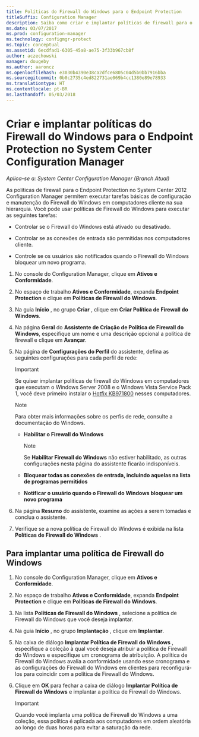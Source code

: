 ```yaml
---
title: Políticas do Firewall do Windows para o Endpoint Protection
titleSuffix: Configuration Manager
description: Saiba como criar e implantar políticas de firewall para o Endpoint Protection no System Center 2012 Configuration Manager.
ms.date: 03/07/2017
ms.prod: configuration-manager
ms.technology: configmgr-protect
ms.topic: conceptual
ms.assetid: 6ecdfad1-6305-45a8-ae75-3f33b967cb8f
author: aczechowski
manager: dougeby
ms.author: aaroncz
ms.openlocfilehash: e3030b4390e38ca2dfce6805c04d5b0bb7916bba
ms.sourcegitcommit: 0b0c2735c4ed822731ae069b4cc1380e89e78933
ms.translationtype: HT
ms.contentlocale: pt-BR
ms.lasthandoff: 05/03/2018
---
```

# <a name="create-and-deploy-windows-firewall-policies-for-endpoint-protection-in-system-center-configuration-manager"></a>Criar e implantar políticas do Firewall do Windows para o Endpoint Protection no System Center Configuration Manager

*Aplica-se a: System Center Configuration Manager (Branch Atual)*

As políticas de firewall para o Endpoint Protection no System Center 2012 Configuration Manager permitem executar tarefas básicas de configuração e manutenção do Firewall do Windows em computadores cliente na sua hierarquia. Você pode usar políticas de Firewall do Windows para executar as seguintes tarefas:  

-   Controlar se o Firewall do Windows está ativado ou desativado.  

-   Controlar se as conexões de entrada são permitidas nos computadores cliente.  

-   Controle se os usuários são notificados quando o Firewall do Windows bloquear um novo programa.  

1.  No console do Configuration Manager, clique em **Ativos e Conformidade**.  

2.  No espaço de trabalho **Ativos e Conformidade**, expanda **Endpoint Protection** e clique em **Políticas de Firewall do Windows**.  

3.  Na guia **Início** , no grupo **Criar** , clique em **Criar Política de Firewall do Windows**.  

4.  Na página **Geral** do **Assistente de Criação de Política de Firewall do Windows**, especifique um nome e uma descrição opcional a política de firewall e clique em **Avançar**.  

5.  Na página de **Configurações do Perfil** do assistente, defina as seguintes configurações para cada perfil de rede:  

    > [!IMPORTANT]  
    >  Se quiser implantar políticas de firewall do Windows em computadores que executam o Windows Server 2008 e o Windows Vista Service Pack 1, você deve primeiro instalar o [Hotfix KB971800](http://go.microsoft.com/fwlink/p/?LinkId=231239) nesses computadores.  

    > [!NOTE]  
    >  Para obter mais informações sobre os perfis de rede, consulte a documentação do Windows.  

    -   **Habilitar o Firewall do Windows**  

        > [!NOTE]  
        >  Se **Habilitar Firewall do Windows** não estiver habilitado, as outras configurações nesta página do assistente ficarão indisponíveis.  

    -   **Bloquear todas as conexões de entrada, incluindo aquelas na lista de programas permitidos**  

    -   **Notificar o usuário quando o Firewall do Windows bloquear um novo programa**  

6.  Na página **Resumo** do assistente, examine as ações a serem tomadas e conclua o assistente.  

7.  Verifique se a nova política de Firewall do Windows é exibida na lista **Políticas de Firewall do Windows** .  

##  <a name="BKMK_Assign"></a> Para implantar uma política de Firewall do Windows  

1.  No console do Configuration Manager, clique em **Ativos e Conformidade**.  

2.  No espaço de trabalho **Ativos e Conformidade**, expanda **Endpoint Protection** e clique em **Políticas de Firewall do Windows**.  

3.  Na lista **Políticas de Firewall do Windows** , selecione a política de Firewall do Windows que você deseja implantar.  

4.  Na guia **Início** , no grupo **Implantação** , clique em **Implantar**.  

5.  Na caixa de diálogo **Implantar Política de Firewall do Windows** , especifique a coleção à qual você deseja atribuir a política de Firewall do Windows e especifique um cronograma de atribuição. A política de Firewall do Windows avalia a conformidade usando esse cronograma e as configurações do Firewall do Windows em clientes para reconfigurá-los para coincidir com a política de Firewall do Windows.  

6.  Clique em **OK** para fechar a caixa de diálogo **Implantar Política de Firewall do Windows** e implantar a política de Firewall do Windows.  

    > [!IMPORTANT]  
    >  Quando você implanta uma política de Firewall do Windows a uma coleção, essa política é aplicada aos computadores em ordem aleatória ao longo de duas horas para evitar a saturação da rede.
